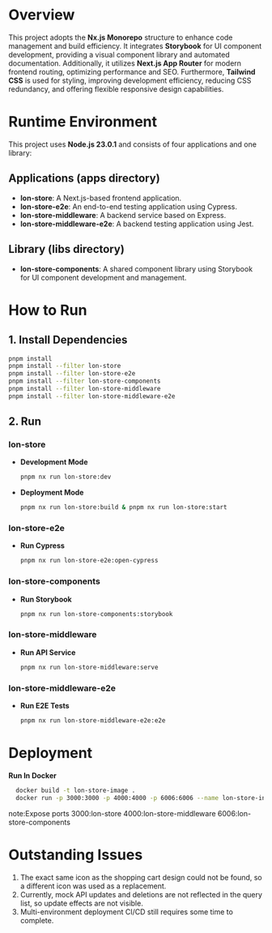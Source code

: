 # Overview

This project adopts the **Nx.js Monorepo** structure to enhance code management and build efficiency. It integrates **Storybook** for UI component development, providing a visual component library and automated documentation. Additionally, it utilizes **Next.js App Router** for modern frontend routing, optimizing performance and SEO. Furthermore, **Tailwind CSS** is used for styling, improving development efficiency, reducing CSS redundancy, and offering flexible responsive design capabilities.

# Runtime Environment

This project uses **Node.js 23.0.1** and consists of four applications and one library:

## Applications (apps directory)

- **lon-store**: A Next.js-based frontend application.
- **lon-store-e2e**: An end-to-end testing application using Cypress.
- **lon-store-middleware**: A backend service based on Express.
- **lon-store-middleware-e2e**: A backend testing application using Jest.

## Library (libs directory)

- **lon-store-components**: A shared component library using Storybook for UI component development and management.

# How to Run

## 1. Install Dependencies

```sh
pnpm install
pnpm install --filter lon-store
pnpm install --filter lon-store-e2e
pnpm install --filter lon-store-components
pnpm install --filter lon-store-middleware
pnpm install --filter lon-store-middleware-e2e
```

## 2. Run

### lon-store

- **Development Mode**

  ```sh
  pnpm nx run lon-store:dev
  ```

- **Deployment Mode**

  ```sh
  pnpm nx run lon-store:build & pnpm nx run lon-store:start
  ```

### lon-store-e2e

- **Run Cypress**

  ```sh
  pnpm nx run lon-store-e2e:open-cypress
  ```

### lon-store-components

- **Run Storybook**

  ```sh
  pnpm nx run lon-store-components:storybook
  ```

### lon-store-middleware

- **Run API Service**

  ```sh
  pnpm nx run lon-store-middleware:serve
  ```

### lon-store-middleware-e2e

- **Run E2E Tests**

  ```sh
  pnpm nx run lon-store-middleware-e2e:e2e
  ```

# Deployment

**Run In Docker**
```sh
  docker build -t lon-store-image .
  docker run -p 3000:3000 -p 4000:4000 -p 6006:6006 --name lon-store-instance lon-store-image:latest
  ```
  note:Expose ports 3000:lon-store 4000:lon-store-middleware 6006:lon-store-components
# Outstanding Issues

1. The exact same icon as the shopping cart design could not be found, so a different icon was used as a replacement.
2. Currently, mock API updates and deletions are not reflected in the query list, so update effects are not visible.
3. Multi-environment deployment CI/CD still requires some time to complete.

